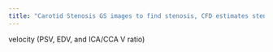 ```yaml
---
title: "Carotid Stenosis GS images to find stenosis, CFD estimates stenosis with"
---
```

velocity (PSV, EDV, and ICA/CCA V ratio)

